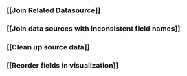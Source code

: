 ### [[Join Related Datasource]]
### [[Join data sources with inconsistent field names]]
### [[Clean up source data]]
### [[Reorder fields in visualization]]